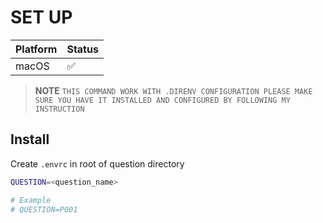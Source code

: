 # SET UP

| Platform | Status |
| -------- | ------ |
| macOS    | ✅     |

> **NOTE**
> `THIS COMMAND WORK WITH .DIRENV CONFIGURATION PLEASE MAKE SURE YOU HAVE IT INSTALLED AND CONFIGURED BY FOLLOWING MY INSTRUCTION`

## Install

Create `.envrc` in root of question directory

```bash
QUESTION=<question_name>

# Example
# QUESTION=P001
```
